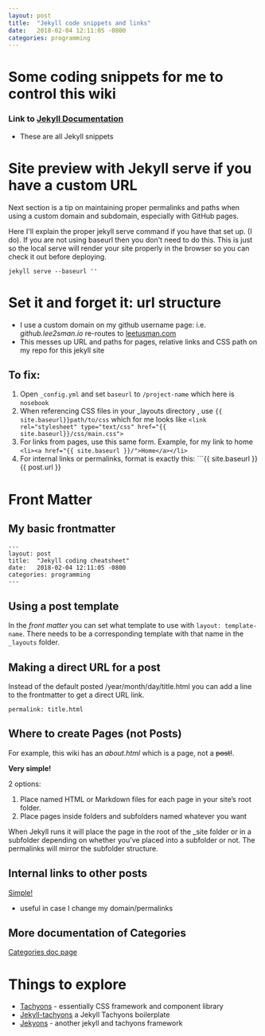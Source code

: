 ```yaml
---
layout: post
title:  "Jekyll code snippets and links"
date:   2018-02-04 12:11:05 -0800
categories: programming
---
```


# Some coding snippets for me to control this wiki

### Link to [Jekyll Documentation](https://jekyllrb.com/docs/home/)

* These are all Jekyll snippets

# Site preview with Jekyll serve if you have a custom URL

Next section is a tip on maintaining proper permalinks and paths when using a custom domain and subdomain, especially with GitHub pages.

Here I'll explain the proper jekyll serve command if you have that set up. (I do). If you are not using baseurl then you don't need to do this. This is just so the local  serve will render your site properly in the browser so you can check it out before deploying.

```jekyll serve --baseurl ''```

# Set it and forget it: url structure

* I use a custom domain on my github username page: i.e. *github.lee2sman.io* re-routes to [leetusman.com](http://leetusman.com)
* This messes up URL and paths for pages, relative links and CSS path on my repo for this jekyll site

## To fix: 

1. Open ```_config.yml``` and set ```baseurl``` to ```/project-name``` which here is ```nosebook```
2.  When referencing CSS files in your _layouts directory , use ```{{ site.baseurl}}path/to/css``` which for me looks like ```<link rel="stylesheet" type="text/css" href="{{ site.baseurl}}/css/main.css">```
3.  For links from pages, use this same form. Example, for my link to home ```<li><a href="{{ site.baseurl }}/">Home</a></li>```
4. For internal links or permalinks, format is exactly this: ```{{ site.baseurl }}{{ post.url }}

# Front Matter

## My basic frontmatter

```
---
layout: post
title:  "Jekyll coding cheatsheet"
date:   2018-02-04 12:11:05 -0800
categories: programming
---
```

## Using a post template

In the *front matter* you can set what template to use with ```layout: template-name```. There needs to be a corresponding template with that name in the ```_layouts``` folder.

## Making a direct URL for a post

Instead of the default posted /year/month/day/title.html you can add a line to the frontmatter to get a direct URL link.

```
permalink: title.html
```

## Where to create Pages (not Posts)

For example, this wiki has an *about.html* which is a page, not a ~~post!~~.

**Very simple!**

2 options:

1. Place named HTML or Markdown files for each page in your site’s root folder.
2. Place pages inside folders and subfolders named whatever you want

When Jekyll runs it will place the page in the root of the _site folder or in a subfolder depending on whether you've placed into a subfolder or not. The permalinks will mirror the subfolder structure.

## Internal links to other posts

[Simple!](https://stackoverflow.com/questions/4629675/jekyll-markdown-internal-links#9195560)

* useful in case I change my domain/permalinks


## More documentation of Categories

[Categories doc page](https://jekyllrb.com/docs/collections/)

# Things to explore

* [Tachyons](http://tachyons.io/) - essentially CSS framework and component library
* [Jekyll-tachyons](https://github.com/tachyons-css/jekyll-tachyons) a Jekyll Tachyons boilerplate
* [Jekyons](https://joshosbrn.github.io/jekyons/) - another jekyll and tachyons framework
